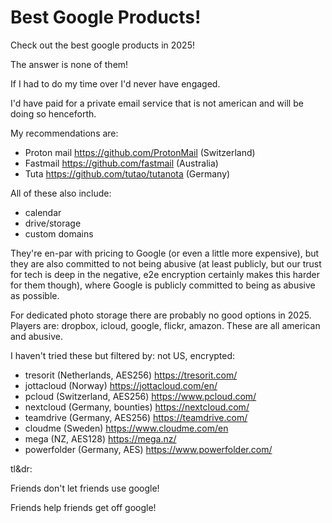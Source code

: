 # Best Google Products!

Check out the best google products in 2025!

The answer is none of them!

If I had to do my time over I'd never have engaged.

I'd have paid for a private email service that is not american and will be doing so henceforth.

My recommendations are:

* Proton mail https://github.com/ProtonMail (Switzerland)
* Fastmail https://github.com/fastmail (Australia)
* Tuta https://github.com/tutao/tutanota (Germany)

All of these also include:

* calendar
* drive/storage
* custom domains

They're en-par with pricing to Google (or even a little more expensive), but they are also committed to not being abusive (at least publicly, but our trust for tech is deep in the negative, e2e encryption certainly makes this harder for them though), where Google is publicly committed to being as abusive as possible.

For dedicated photo storage there are probably no good options in 2025. Players are: dropbox, icloud, google, flickr, amazon. These are all american and abusive. 

I haven't tried these but filtered by: not US, encrypted:

* tresorit (Netherlands, AES256) https://tresorit.com/
* jottacloud (Norway) https://jottacloud.com/en/
* pcloud (Switzerland, AES256) https://www.pcloud.com/
* nextcloud (Germany, bounties) https://nextcloud.com/
* teamdrive (Germany, AES256) https://teamdrive.com/
* cloudme (Sweden) https://www.cloudme.com/en
* mega (NZ, AES128) https://mega.nz/
* powerfolder (Germany, AES) https://www.powerfolder.com/


tl&dr: 

Friends don't let friends use google!

Friends help friends get off google!
